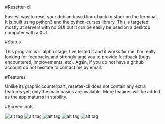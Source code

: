 #Resetter-cli

Easiest way to reset your debian based linux back to stock on the terminal. It is built using python3 and the python-curses library. This is targeted mostly at servers with no GUI but it can be easily be used on a desktop computer with a GUI.

#Status

This program is in alpha stage, I've tested it and it works for me. I'm really looking for feedbacks and strongly urge you to provide feedback (bugs encountered, improvements, etc). Again, if you do not have a github account do not hesitate to contact me by email.

#Features

Unlike its graphic counterpart, resetter-cli does not contain any extra features yet, only the main basics are available. More features will be added as the app matures in stability.

#Screenshots

![alt tag](https://github.com/gaining/Resetter/blob/master/resetter-cli/Menu.png)
![alt tag](https://github.com/gaining/Resetter/blob/master/resetter-cli/s2.png)
![alt tag](https://github.com/gaining/Resetter/blob/master/resetter-cli/s3.png)
![alt tag](https://github.com/gaining/Resetter/blob/master/resetter-cli/s4.png)
![alt tag](https://github.com/gaining/Resetter/blob/master/resetter-cli/s5.png)

